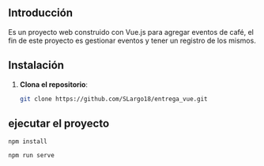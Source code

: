 ## Introducción

Es un proyecto web construido con Vue.js para agregar eventos de café, el fin de este proyecto es gestionar eventos y tener un registro de los mismos. 

## Instalación

1. **Clona el repositorio**:

   ```bash
   git clone https://github.com/SLargo18/entrega_vue.git

## ejecutar el proyecto
```
npm install
```
```
npm run serve

```
